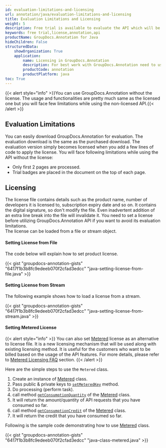 ```yaml
---
id: evaluation-limitations-and-licensing
url: annotation/java/evaluation-limitations-and-licensing
title: Evaluation Limitations and Licensing
weight: 5
description: Free trial is available to evaluate the API which will be similar as licensed but with few limitations.
keywords: free trial,license,annotation,api
productName: GroupDocs.Annotation for Java
hideChildren: False
structuredData:
    showOrganization: True
    application:
        name: Licensing in GroupDocs.Annotation
        description: For best work with GroupDocs.Annotation need to use license, it helps working with annotation in documents
        productCode: annotation
        productPlatform: java 
toc: True
---
```


{{< alert style="info" >}}You can use GroupDocs.Annotation without the license. The usage and functionalities are pretty much same as the licensed one but you will face few limitations while using the non-licensed API.{{< /alert >}}

## Evaluation Limitations

You can easily download GroupDocs.Annotation for evaluation. The evaluation download is the same as the purchased download. The evaluation version simply becomes licensed when you add a few lines of code to apply the license. You will face following limitations while using the API without the license:  

*   Only first 2 pages are processed.
*   Trial badges are placed in the document on the top of each page.

## Licensing

The license file contains details such as the product name, number of developers it is licensed to, subscription expiry date and so on. It contains the digital signature, so don't modify the file. Even inadvertent addition of an extra line break into the file will invalidate it. You need to set a license before utilizing GroupDocs.Annotation API if you want to avoid its evaluation limitations.   
The license can be loaded from a file or stream object. 

#### Setting License from File

The code below will explain how to set product license.

{{< gist "groupdocs-annotation-gists" "6417f1b3b8fc9edeeb070f2cfad3edcc" "java-setting-license-from-file.java" >}}

#### Setting License from Stream

The following example shows how to load a license from a stream.

{{< gist "groupdocs-annotation-gists" "6417f1b3b8fc9edeeb070f2cfad3edcc" "java-setting-license-from-stream.java" >}}

#### Setting Metered License

{{< alert style="info" >}}
You can also set [Metered](https://reference.groupdocs.com/java/annotation/com.groupdocs.annotation.license/Metered) license as an alternative to license file. It is a new licensing mechanism that will be used along with existing licensing method. It is useful for the customers who want to be billed based on the usage of the API features. For more details, please refer to [Metered Licensing FAQ](https://purchase.groupdocs.com/faqs/licensing/metered) section.
{{< /alert >}}

Here are the simple steps to use the `Metered` class.

1.  Create an instance of [Metered](https://reference.groupdocs.com/java/annotation/com.groupdocs.annotation.license/Metered) class.
2.  Pass public & private keys to [`setMeteredKey`](https://reference.groupdocs.com/java/annotation/com.groupdocs.annotation.license/Metered#setMeteredKey(java.lang.String,%20java.lang.String)) method.
3.  Do processing (perform task).
4.  call method [`getConsumptionQuantity`](https://reference.groupdocs.com/java/annotation/com.groupdocs.annotation.license/Metered#getConsumptionQuantity()) of the [Metered](https://reference.groupdocs.com/java/annotation/com.groupdocs.annotation.license/Metered) class.
5.  It will return the amount/quantity of API requests that you have consumed so far.
6.  call method [`getConsumptionCredit`](https://reference.groupdocs.com/java/annotation/com.groupdocs.annotation.license/Metered#getConsumptionCredit()) of the [Metered](https://reference.groupdocs.com/java/annotation/com.groupdocs.annotation.license/Metered) class.
7.  It will return the credit that you have consumed so far.

Following is the sample code demonstrating how to use [Metered](https://reference.groupdocs.com/java/annotation/com.groupdocs.annotation.license/Metered) class.

{{< gist "groupdocs-annotation-gists" "6417f1b3b8fc9edeeb070f2cfad3edcc" "java-class-metered.java" >}}